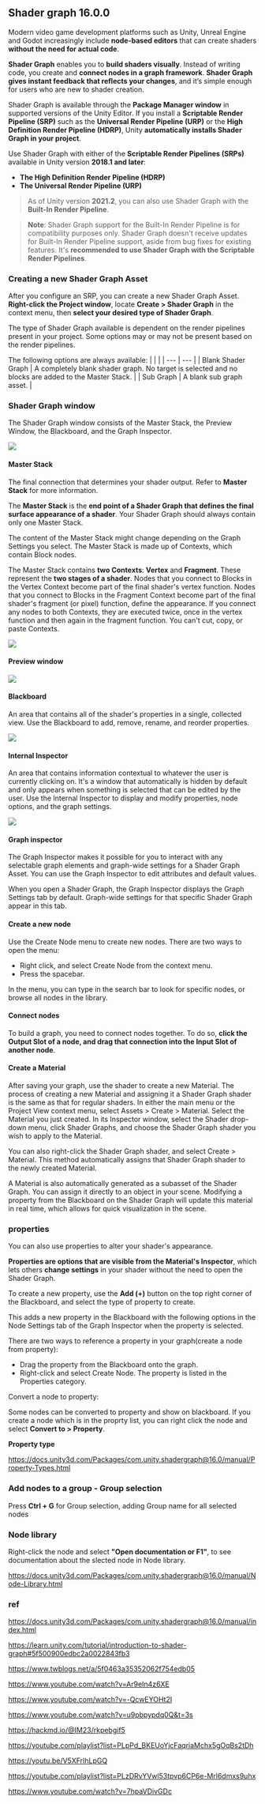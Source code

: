 ## Shader graph 16.0.0

Modern video game development platforms such as Unity, Unreal Engine and Godot increasingly include **node-based editors** that can create shaders **without the need for actual code**.

**Shader Graph** enables you to **build shaders visually**. Instead of writing code, you create and **connect nodes in a graph framework**. **Shader Graph gives instant feedback that reflects your changes**, and it’s simple enough for users who are new to shader creation.


Shader Graph is available through the **Package Manager window** in supported versions of the Unity Editor. If you install a **Scriptable Render Pipeline (SRP)** such as the **Universal Render Pipeline (URP)** or the **High Definition Render Pipeline (HDRP)**, Unity **automatically installs Shader Graph in your project**.

Use Shader Graph with either of the **Scriptable Render Pipelines (SRPs)** available in Unity version **2018.1 and later**:

- **The High Definition Render Pipeline (HDRP)**
- **The Universal Render Pipeline (URP)**

> As of Unity version **2021.2**, you can also use Shader Graph with the **Built-In Render Pipeline**.

> **Note**: Shader Graph support for the Built-In Render Pipeline is for compatibility purposes only. Shader Graph doesn't receive updates for Built-In Render Pipeline support, aside from bug fixes for existing features. It's **recommended to use Shader Graph with the Scriptable Render Pipelines**.



### Creating a new Shader Graph Asset
After you configure an SRP, you can create a new Shader Graph Asset. **Right-click the Project window**, locate **Create > Shader Graph** in the context menu, then **select your desired type of Shader Graph**.

The type of Shader Graph available is dependent on the render pipelines present in your project. Some options may or may not be present based on the render pipelines.

The following options are always available:
|  |  |
| --- | --- |
| Blank Shader Graph | A completely blank shader graph. No target is selected and no blocks are added to the Master Stack. |
| Sub Graph | A blank sub graph asset. |


### Shader Graph window

The Shader Graph window consists of the Master Stack, the Preview Window, the Blackboard, and the Graph Inspector.

![](../img/ShaderGraphWindow.png)

#### Master Stack
The final connection that determines your shader output. Refer to **Master Stack** for more information.

The **Master Stack** is the **end point of a Shader Graph that defines the final surface appearance of a shader**. Your Shader Graph should always contain only one Master Stack.

The content of the Master Stack might change depending on the Graph Settings you select. The Master Stack is made up of Contexts, which contain Block nodes.

The Master Stack contains **two Contexts**: **Vertex** and **Fragment**. These represent the **two stages of a shader**. Nodes that you connect to Blocks in the Vertex Context become part of the final shader's vertex function. Nodes that you connect to Blocks in the Fragment Context become part of the final shader's fragment (or pixel) function, define the appearance. If you connect any nodes to both Contexts, they are executed twice, once in the vertex function and then again in the fragment function. You can't cut, copy, or paste Contexts.

![](../img/MasterStack_Populated.png)

#### Preview window

![](../img/MainPreview.png)


#### Blackboard
An area that contains all of the shader's properties in a single, collected view. Use the Blackboard to add, remove, rename, and reorder properties.

![](../img/Blackboard.png)


#### Internal Inspector
An area that contains information contextual to whatever the user is currently clicking on. It's a window that automatically is hidden by default and only appears when something is selected that can be edited by the user. Use the Internal Inspector to display and modify properties, node options, and the graph settings.

![](../img/Inspector.png)

#### Graph inspector
The Graph Inspector makes it possible for you to interact with any selectable graph elements and graph-wide settings for a Shader Graph Asset. You can use the Graph Inspector to edit attributes and default values.

When you open a Shader Graph, the Graph Inspector displays the Graph Settings tab by default. Graph-wide settings for that specific Shader Graph appear in this tab.


#### Create a new node

Use the Create Node menu to create new nodes. There are two ways to open the menu:

- Right click, and select Create Node from the context menu.
- Press the spacebar.

In the menu, you can type in the search bar to look for specific nodes, or browse all nodes in the library.

#### Connect nodes

To build a graph, you need to connect nodes together. To do so, **click the Output Slot of a node, and drag that connection into the Input Slot of another node**.

#### Create a Material
After saving your graph, use the shader to create a new Material. The process of creating a new Material and assigning it a Shader Graph shader is the same as that for regular shaders. In either the main menu or the Project View context menu, select Assets > Create > Material. Select the Material you just created. In its Inspector window, select the Shader drop-down menu, click Shader Graphs, and choose the Shader Graph shader you wish to apply to the Material.

You can also right-click the Shader Graph shader, and select Create > Material. This method automatically assigns that Shader Graph shader to the newly created Material.


A Material is also automatically generated as a subasset of the Shader Graph. You can assign it directly to an object in your scene. Modifying a property from the Blackboard on the Shader Graph will update this material in real time, which allows for quick visualization in the scene.


### properties
You can also use properties to alter your shader's appearance. 

**Properties are options that are visible from the Material's Inspector**, which lets others **change settings** in your shader without the need to open the Shader Graph.

To create a new property, use the **Add (+)** button on the top right corner of the Blackboard, and select the type of property to create.

This adds a new property in the Blackboard with the following options in the Node Settings tab of the Graph Inspector when the property is selected.

There are two ways to reference a property in your graph(create a node from property):

- Drag the property from the Blackboard onto the graph.
- Right-click and select Create Node. The property is listed in the Properties category.

Convert a node to property:

Some nodes can be converted to property and show on blackboard. If you create a node which is in the proprty list, you can right click the node and select **Convert to > Property**.

**Property type**

https://docs.unity3d.com/Packages/com.unity.shadergraph@16.0/manual/Property-Types.html

### Add nodes to a group - Group selection
Press **Ctrl + G** for Group selection, adding Group name for all selected nodes

### Node library
Right-click the node and select **"Open documentation or F1"**, to see documentation about the slected node in Node library.

https://docs.unity3d.com/Packages/com.unity.shadergraph@16.0/manual/Node-Library.html

### ref
https://docs.unity3d.com/Packages/com.unity.shadergraph@16.0/manual/index.html

https://learn.unity.com/tutorial/introduction-to-shader-graph#5f500900edbc2a0022843fb3

https://www.twblogs.net/a/5f0463a35352062f754edb05

https://www.youtube.com/watch?v=Ar9eIn4z6XE

https://www.youtube.com/watch?v=-QcwEYOHt2I

https://www.youtube.com/watch?v=u9pbpypdq0Q&t=3s

https://hackmd.io/@IM23/rkpebgif5

https://youtube.com/playlist?list=PLpPd_BKEUoYjcFaqriaMchx5gOqBs2tDh

https://youtu.be/V5XFrIhLpGQ

https://youtube.com/playlist?list=PLzDRvYVwl53tpvp6CP6e-Mrl6dmxs9uhx

https://www.youtube.com/watch?v=7hpaVDivGDc
